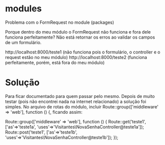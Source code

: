# modules
Problema com o FormRequest no module (packages)

Porque dentro do meu módulo o FormRequest não funciona e fora dele funciona perfeitamente?
Não está retornar os erros ao validar os campos de um formulário.

http://localhost:8000/teste1 (não funciona pois o formulário, o controller e o request estão no meu módulo)
http://localhost:8000/teste2 (funciona perfeitamente, porém, está fora do meu módulo)

# Solução
Para ficar documentado para quem passar pelo mesmo. Depois de muito testar (pois não encontrei nada na internet relacionado) a solução foi simples. No arquivo de rotas do módulo, incluir Route::group(['middleware' => 'web'], function () {, ficando assim:

Route::group(['middleware' => 'web'], function () {
    Route::get('teste1', ['as'=>'teste1a', 'uses'=>'Visitantes\NovaSenhaController@teste1a']);
    Route::post('teste1', ['as'=>'teste1b', 'uses'=>'Visitantes\NovaSenhaController@teste1b']);
});
